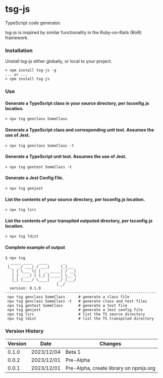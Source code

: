 # tsg-js

TypeScript code generator.

tsg-js is inspired by similar functionality in the Ruby-on-Rails (RoR) framework.

### Installation

Unstall tsg-js either globally, or local to your project.

```
> npm install tsg-js -g
... or ...
> npm install tsg-js
```

### Use

#### Generate a TypeScript class in your source directory, per tsconfig.js location.

```
> npx tsg genclass SomeClass
```

#### Generate a TypeScript class and corresponding unit test.  Assumes the use of Jest.

```
> npx tsg genclass SomeClass -t
```

#### Generate a TypeScript unit test.  Assumes the use of Jest.

```
> npx tsg gentest SomeClass -t
```

#### Generate a Jest Config File.

```
> npx tsg genjest
```

#### List the contents of your source directory, per tsconfig.js location.

```
> npx tsg lsrc
```

#### List the contents of your transpiled outputed directory, per tsconfig.js location.

```
> npx tsg ldist
```

#### Complete example of output

```
$ npx tsg
  _____ ____   ____       _
 |_   _/ ___| / ___|     (_)___
   | | \___ \| |  _ _____| / __|
   | |  ___) | |_| |_____| \__ \
   |_| |____/ \____|    _/ |___/
                       |__/
  version: 0.1.0
--------------------------------------------------------------------
 npx tsg genclass SomeClass      # generate a class file
 npx tsg genclass SomeClass -t   # generate class and test files
 npx tsg gentest SomeClass       # generate a test file
 npx tsg genjest                 # generate a Jest config file
 npx tsg lsrc                    # list the TS source directory
 npx tsg ldist                   # list the TS transpiled directory

```

### Version History

| Version |    Date    | Changes                                                         |
| ------- | ---------- | --------------------------------------------------------------- |
|  0.1.0  | 2023/12/04 | Beta 1                                                          |
|  0.0.2  | 2023/12/01 | Pre-Alpha                                                       |
|  0.0.1  | 2023/12/01 | Pre-Alpha, create library on npmjs.org                          |
